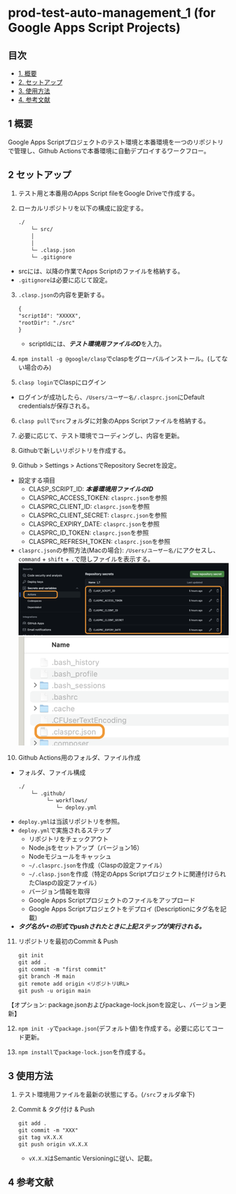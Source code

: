 # prod-test-auto-management_1 (for Google Apps Script Projects)

## 目次

- [1. 概要](#1-概要)
- [2. セットアップ](#2-セットアップ)
- [3. 使用方法](#3-使用方法)
- [4. 参考文献](#4-参考文献)


## 1 概要

Google Apps Scriptプロジェクトのテスト環境と本番環境を一つのリポジトリで管理し、Github Actionsで本番環境に自動デプロイするワークフロー。


## 2 セットアップ

1. テスト用と本番用のApps Script fileをGoogle Driveで作成する。

2. ローカルリポジトリを以下の構成に設定する。
    ```
    ./
        └─ src/
        │ 
        │  
        └─ .clasp.json
        └─ .gitignore
    ```
- srcには、以降の作業でApps Scriptのファイルを格納する。
- `.gitignore`は必要に応じて設定。

3. `.clasp.json`の内容を更新する。
    ```
    {
    "scriptId": "XXXXX",
    "rootDir": "./src"
    }
    ```
    - scriptIdには、***テスト環境用ファイルのD***を入力。

4. `npm install -g @google/clasp`でclaspをグローバルインストール。(してない場合のみ)

5. `clasp login`でClaspにログイン
- ログインが成功したら、`/Users/ユーザー名/.clasprc.json`にDefault credentialsが保存される。

6. `clasp pull`で`src`フォルダに対象のApps Scriptファイルを格納する。

7. 必要に応じて、テスト環境でコーディングし、内容を更新。

8. Githubで新しいリポジトリを作成する。

9. Github > Settings > ActionsでRepository Secretを設定。
- 設定する項目
  - CLASP_SCRIPT_ID: ***本番環境用ファイルのID***
  - CLASPRC_ACCESS_TOKEN: `clasprc.json`を参照
  - CLASPRC_CLIENT_ID: `clasprc.json`を参照
  - CLASPRC_CLIENT_SECRET: `clasprc.json`を参照
  - CLASPRC_EXPIRY_DATE: `clasprc.json`を参照
  - CLASPRC_ID_TOKEN: `clasprc.json`を参照
  - CLASPRC_REFRESH_TOKEN: `clasprc.json`を参照
- `clasprc.json`の参照方法(Macの場合): `/Users/ユーザー名/`にアクセスし、`command` + `shift` + `.`で隠しファイルを表示する。
   ![Github Actions Repository Secret ](docs/assets/images/github-setting-actions-repository-secret.png)
   ![.clarprc.jsonのアクセス方法 ](docs/assets/images/user-folder-.clasprc.json.png)

10. Github Actions用のフォルダ、ファイル作成
- フォルダ、ファイル構成
    ```
    ./
        └─ .github/
             └─ workflows/
                └─ deploy.yml
    ```
- `deploy.yml`は当該リポジトリを参照。
- `deploy.yml`で実施されるステップ
    - リポジトリをチェックアウト
    - Node.jsをセットアップ（バージョン16）
    - Nodeモジュールをキャッシュ
    - `~/.clasprc.json`を作成（Claspの設定ファイル）
    - `~/.clasp.json`を作成（特定のApps Scriptプロジェクトに関連付けられたClaspの設定ファイル）
    - バージョン情報を取得
    - Google Apps Scriptプロジェクトのファイルをアップロード
    - Google Apps Scriptプロジェクトをデプロイ (Descriptionにタグ名を記載)
- ***タグ名が`v*`の形式でpushされたときに上記ステップが実行される。***

11. リポジトリを最初のCommit & Push
    ```
    git init
    git add .
    git commit -m "first commit"
    git branch -M main
    git remote add origin <リポジトリURL>
    git push -u origin main
    ```

【オプション: package.jsonおよびpackage-lock.jsonを設定し、バージョン更新】

12. `npm init -y`で`package.json`(デフォルト値)を作成する。必要に応じてコード更新。

13. `npm install`で`package-lock.json`を作成する。


## 3 使用方法
1. テスト環境用ファイルを最新の状態にする。(`/src`フォルダ傘下)

2. Commit & タグ付け & Push
    ```
    git add .
    git commit -m "XXX"
    git tag vX.X.X
    git push origin vX.X.X
    ```
    - `vX.X.X`はSemantic Versioningに従い、記載。

## 4 参考文献